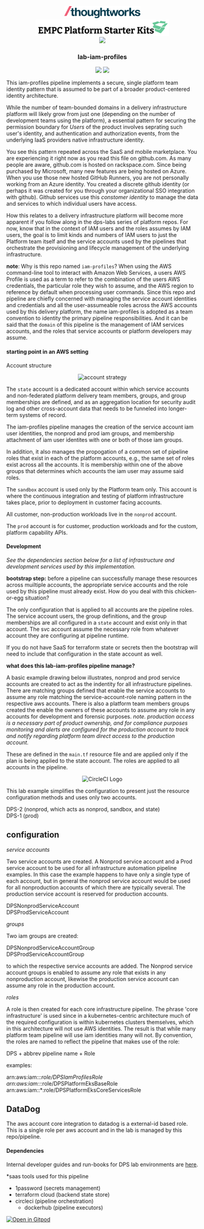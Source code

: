 <div align="center">
	<p>
		<img alt="Thoughtworks Logo" src="https://raw.githubusercontent.com/ThoughtWorks-DPS/static/master/thoughtworks_flamingo_wave.png?sanitize=true" width=200 />
    <br />
		<img alt="DPS Title" src="https://raw.githubusercontent.com/ThoughtWorks-DPS/static/master/EMPCPlatformStarterKitsImage.png?sanitize=true" width=350/>
		<br />
		<a href="https://aws.amazon.com"><img src="https://img.shields.io/badge/-deployed-blank.svg?style=social&logo=amazon"></a>
		<br />
		<h3>lab-iam-profiles</h3>
		</a> <a href="https://app.circleci.com/pipelines/github/ThoughtWorks-DPS/lab-iam-profiles"><img src="https://circleci.com/gh/ThoughtWorks-DPS/lab-iam-profiles.svg?style=shield"></a>
		<a href="https://opensource.org/licenses/MIT"><img src="https://img.shields.io/github/license/ThoughtWorks-DPS/lab-iam-profiles"></a>
	</p>
</div>

This iam-profiles pipeline implements a secure, single platform team identity pattern that is assumed to be part of a broader product-centered identity architecture.  

While the number of team-bounded domains in a delivery infrastructure platform will likely grow from just one (depending on the number of development teams using the platform), a essential pattern for securing the permission boundary for _Users_ of the product involves seprating such user's identity, and authentication and authorization events, from the underlying IaaS providers native infrastructure identity.  

You see this pattern repeated across the SaaS and mobile marketplace. You are experiencing it right now as you read this file on github.com. As many people are aware, github.com is hosted on rackspace.com. Since being purchased by Microsoft, many new features are being hosted on Azure. When you use those new hosted GitHub Runners, you are not personally working from an Azure identity. You created a discrete github identity (or perhaps it was created for you through your organizational SSO integration with github). Github services use this _constomer identity_ to manage the data and services to which individual users have access.  

How this relates to a delivery infrastructure platform will become more apparent if you follow along in the dps-labs series of platform repos. For now, know that in the context of IAM users and the roles assumes by IAM users, the goal is to limit kinds and numbers of IAM users to just the Platform team itself and the service accounts used by the pipelines that orchestrate the provisioning and lifecycle management of the underlying infrastructure.  

**note**: Why is this repo named `iam-profiles`? When using the AWS command-line tool to interact with Amazon Web Services, a users AWS Profile is used as a term to refer to the combination of the users AWS credentials, the particular role they wish to assume, and the AWS region to reference by default when processing user commands. Since this repo and pipeline are chiefly concerned with managing the service account identities and credentials and all the user-assumeable roles across the AWS accounts used by this delivery platform, the name iam-profiles is adopted as a team convention to identity the primary pipeline responsibilities. And it can be said that the `domain` of this pipeline is the management of IAM services accounts, and the roles that service accounts or platform developers may assume.  

#### starting point in an AWS setting

Account structure  

<div align="center">
	<p>
		<img alt="account strategy" src="https://github.com/ThoughtWorks-DPS/lab-iam-profiles/blob/main/doc/aws_account_strategy.png" />
	</p>
</div>

The `state` account is a dedicated account within which service accounts and non-federated platform delivery team members, groups, and group memberships are defined, and as an aggregation location for security audit log and other cross-account data that needs to be funneled into longer-term systems of record.  

The iam-profiles pipeline manages the creation of the service account iam user identities, the nonprod and prod iam groups, and membership attachment of iam user identites with one or both of those iam groups.  

In addition, it also manages the propogation of a common set of pipeline roles that exist in each of the platform accounts, e.g., the same set of roles exist across all the accounts. It is membership within one of the above groups that determines which accounts the iam user may assume said roles.  

The `sandbox` account is used only by the Platform team only. This account is where the continuous integration and testing of platform infrastructure takes place, prior to deployment in customer facing accounts.  

All customer, non-production workloads live in the `nonprod` account.  

The `prod` account is for customer, production workloads and for the custom, platform capability APIs.  

#### Development

_See the dependencies section below for a list of infrastructure and development services used by this implementation._  

**bootstrap step:** before a pipeline can successfully manage these resources across muiltiple accounts, the appropriate service accounts and the role used by this pipeline must already exist. How do you deal with this chicken-or-egg situation?

The only configuration that is applied to all accounts are the pipeline roles. The service account users, the group definitions, and the group memberships are all configured in a `state` account and exist only in that account. The svc account assume the necessary role from whatever account they are configuring at pipeline runtime.  

If you do not have SaaS for terraform state or secrets then the bootstrap will need to include that configuration in the state account as well.  

**what does this lab-iam-profiles pipeline manage?**

A basic example drawing below illustrates, nonprod and prod service accounts are created to act as the indentity for all infrastructure pipelines. There are matching groups defined that enable the service accounts to assume any role matching the service-account-role naming pattern in the respective aws accounts. There is also a platform team members groups created the enable the owners of these accounts to assume any role in any accounts for development and forensic purposes. _note. production access is a necessary part of product ownership, and for compliance purposes monitoring and alerts are configured for the production account to track and notify regarding platform team direct access to the production account._

These are defined in the `main.tf` resource file and are applied only if the plan is being applied to the state account. The roles are applied to all accounts in the pipeline.  

<div align="center">
	<p>
		<img alt="CircleCI Logo" src="https://github.com/ThoughtWorks-DPS/lab-iam-profiles/blob/main/doc/configuration.png" />
	</p>
</div>

This lab example simplifies the configuration to present just the resource configuration methods and uses only two accounts.  

DPS-2  (nonprod, which acts as nonprod, sandbox, and state)  
DPS-1  (prod)  

## configuration

_service accounts_

Two service accounts are created. A Nonprod service account and a Prod service account to be used for all infrastructure automation pipeline examples. In this case the example happens to have only a single type of each account, but in general the nonprod service account would be used for all nonproduction accounts of which there are typically several. The production service account is reserved for production accounts.  

DPSNonprodServiceAccount  
DPSProdServiceAccount  

_groups_

Two iam groups are created:  

DPSNonprodServiceAccountGroup  
DPSProdServiceAccountGroup  

to which the respective service accounts are added. The Nonprod service account groups is enabled to assume any role that exists in any nonproduction account, likewise the production service account can assume any role in the production account.

_roles_

A role is then created for each core infrastructure pipeline. The phrase 'core infrastructure' is used since in a kubernetes-centric architecture much of the required configuration is within kubernetes clusters themselves, which in this architecture will not use AWS identities. The result is that while many platform team pipeline will use iam identities many will not. By convention, the roles are named to reflect the pipeline that makes use of the role:  

DPS + abbrev pipeline name + Role  

examples:

arn:aws:iam::*:role/DPSIamProfilesRole  
arn:aws:iam::*:role/DPSPlatformEksBaseRole  
arn:aws:iam::*:role/DPSPlatformEksCoreServicesRole  

## DataDog

The aws account core integration to datadog is a external-id based role. This is a single role per aws account and in the lab is managed by this repo/pipeline.  

#### Dependencies

Internal developer guides and run-books for DPS lab environments are [here](https://github.com/ThoughtWorks-DPS/documentation-internal).  

*saas tools used for this pipeline
* 1password (secrets management)
* terraform cloud (backend state store)
* circleci (pipeline orchestration)
  * dockerhub (pipeline executors)

[![Open in Gitpod](https://gitpod.io/button/open-in-gitpod.svg)](https://gitpod.io/#https://github.com/ThoughtWorks-DPS/lab-iam-profiles)
